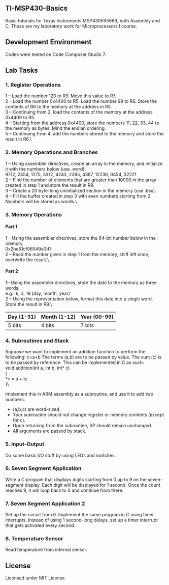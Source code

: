 ## TI-MSP430-Basics
Basic tutorials for Texas Instruments MSP430FR5969, both Assembly and C. These are my laboratory work for Microprocessors I course.

## Development Environment
Codes were tested on Code Composer Studio 7.

## Lab Tasks
### 1. Register Operations
1 – Load the number 123 to R9. Move this value to R7.\
2 – Load the number 0x4400 to R5. Load the number 99 to R6. Store the contents of R6 to the memory at the address in R5.\
3 – Continuing from 2, load the contents of the memory at the address 0x4400 to R5.\
4 – Starting from the address 0x4400, store the numbers 11, 22, 33, 44 to the memory as bytes. Mind the endian ordering.\
5 – Continuing from 4, add the numbers stored to the memory and store the result in R6.\

### 2. Memory Operations and Branches
1 – Using assembler directives, create an array in the memory, and initialize it with the numbers below (use .word):\
9712, 2454, 1275, 3312, 4243, 2395, 4387, 12236, 9454, 32221\
2 – Find the number of elements that are greater than 10000 in the array created in step 1 and store the result in R9.\
3 – Create a 20 byte-long uninitialized section in the memory (use .bss).\
4 – Fill the buffer created in step 3 with even numbers starting from 2. Numbers will be stored as words.\

### 3. Memory Operations
#### Part 1
1 – Using the assembler directives, store the 64-bit number below in the memory.\
0x2be51cf06549a0d1\
2 – Read the number given in step 1 from the memory, shift left once, overwrite the result.\

#### Part 2
1– Using the assembler directives, store the date to the memory as three words.\
e.g.: 6, 3, 18 (day, month, year)\
2 – Using the representation below, format this date into a single word. Store the result in R9.\

| Day (1-31) | Month (1-12) | Year (00-99) |
|------------|--------------|--------------|
| 5 bits     | 4 bits       | 7 bits       |

### 4. Subroutines and Stack
Suppose we want to implement an addition function to perform the following: c=a+b
The terms (a,b) are to be passed by value. The sum (c) is to be passed by reference. This can be implemented in C as such:\
void addition(int a, int b, int* c)\
{\
*c = a + b;\
}\

Implement this in ARM assembly as a subroutine, and use it to add two numbers.
* (a,b,c) are word-sized.
* Your subroutine should not change register or memory contents (except for c).
* Upon returning from the subroutine, SP should remain unchanged.
* All arguments are passed by stack.

### 5. Input-Output
Do some basic I/O stuff by using LEDs and switches.

### 6. Seven Segment Application
Write a C program that displays digits starting from 0 up to 9 on the seven-segment display. Each digit will be displayed for 1 second. Once the count reaches 9, it will loop back to 0 and continue from there.

### 7. Seven Segment Application 2
Set up the circuit from 6. Implement the same program in C using timer interrupts. Instead of using 1 second-long delays, set up a timer interrupt that gets activated every second.

### 8. Temperature Sensor
Read temperature from internal sensor.

## License
Licensed under MIT License.
